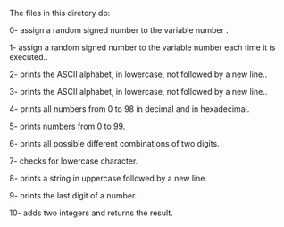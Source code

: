 The files in this diretory do:

0- assign a random signed number to the variable number .

1- assign a random signed number to the variable number each time it is executed..

2- prints the ASCII alphabet, in lowercase, not followed by a new line..

3- prints the ASCII alphabet, in lowercase, not followed by a new line..

4- prints all numbers from 0 to 98 in decimal and in hexadecimal.

5- prints numbers from 0 to 99.

6- prints all possible different combinations of two digits.

7- checks for lowercase character.

8- prints a string in uppercase followed by a new line.

9- prints the last digit of a number.

10- adds two integers and returns the result.

